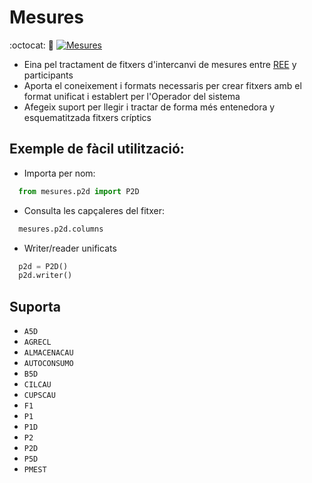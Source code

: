 # Mesures

:octocat: :hammer:
[![Mesures](https://img.shields.io/badge/version-1.4.1-green.svg)](https://github.com/gisce/mesures/edit/master/README.md)

- Eina pel tractament de fitxers d'intercanvi de mesures entre [REE](https://www.ree.es) y participants
- Aporta el coneixement i formats necessaris per crear fitxers amb el format unificat i establert per l'Operador del sistema
- Afegeix suport per llegir i tractar de forma més entenedora y esquematitzada fitxers críptics

## Exemple de fàcil utilització:

- Importa per nom:
```python
  from mesures.p2d import P2D
```

- Consulta les capçaleres del fitxer:
```python
  mesures.p2d.columns
```

- Writer/reader unificats
```python
  p2d = P2D()
  p2d.writer()
```
## Suporta
- `A5D`
- `AGRECL`
- `ALMACENACAU`
- `AUTOCONSUMO`
- `B5D`
- `CILCAU`
- `CUPSCAU`
- `F1`
- `P1`
- `P1D`
- `P2`
- `P2D`
- `P5D`
- `PMEST`
